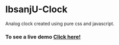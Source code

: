 # IbsanjU-Clock

Analog clock created using pure css and javascript.

### To see a live demo [Click here!](https://ibsanju.github.io/IbsanjU-Clock/)
